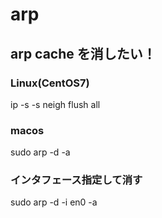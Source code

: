 # arp

## arp cache を消したい！

### Linux(CentOS7)
ip -s -s neigh flush all

### macos
sudo arp -d -a

### インタフェース指定して消す
sudo arp -d -i en0 -a
